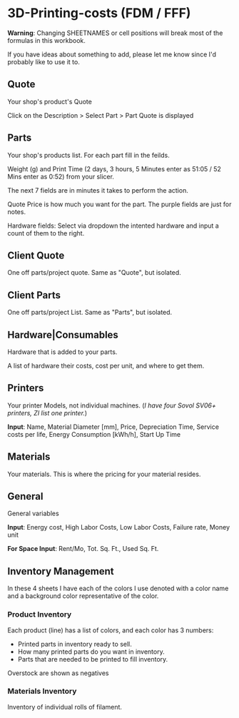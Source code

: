 
# 3D-Printing-costs (FDM / FFF)
**Warning**: Changing SHEETNAMES or cell positions will break most of the formulas in this workbook. 

If you have ideas about something to add, please let me know since I'd probably like to use it to.
## Quote
Your shop's product's Quote

Click on the Description > Select Part > Part Quote is displayed

## Parts
Your shop's products list. For each part fill in the feilds. 

Weight (g) and Print Time (2 days, 3 hours, 5 Minutes enter as 51:05 / 52 Mins enter as 0:52) from your slicer. 

The next 7 fields are in minutes it takes to perform the action. 

Quote Price is how much you want for the part. The purple fields are just for notes. 

Hardware fields: Select via dropdown the intented hardware and input a count of them to the right.

## Client Quote
One off parts/project quote. Same as "Quote", but isolated.

## Client Parts
One off parts/project List. Same as "Parts", but isolated.

## Hardware|Consumables
Hardware that is added to your parts.

A list of hardware their costs, cost per unit, and where to get them.

## Printers
Your printer Models, not individual machines. (*I have four Sovol SV06+ printers, ZI list one printer.*)

**Input**: Name, Material Diameter [mm], Price, Depreciation Time, Service costs per life, Energy Consumption [kWh/h], Start Up Time

## Materials
Your materials. This is where the pricing for your material resides.

## General
General variables

**Input**: Energy cost, High Labor Costs, Low Labor Costs, Failure rate, Money unit

**For Space Input**: Rent/Mo, Tot. Sq. Ft., Used Sq. Ft.

## Inventory Management
In these 4 sheets I have each of the colors I use denoted with a color name and a background color representative of the color.

### Product Inventory
Each product (line) has a list of colors, and each color has 3 numbers:
 - Printed parts in inventory ready to sell.
 - How many printed parts do you want in inventory.
 - Parts that are needed to be printed to fill inventory.

Overstock are shown as negatives

### Materials Inventory
Inventory of individual rolls of filament.

